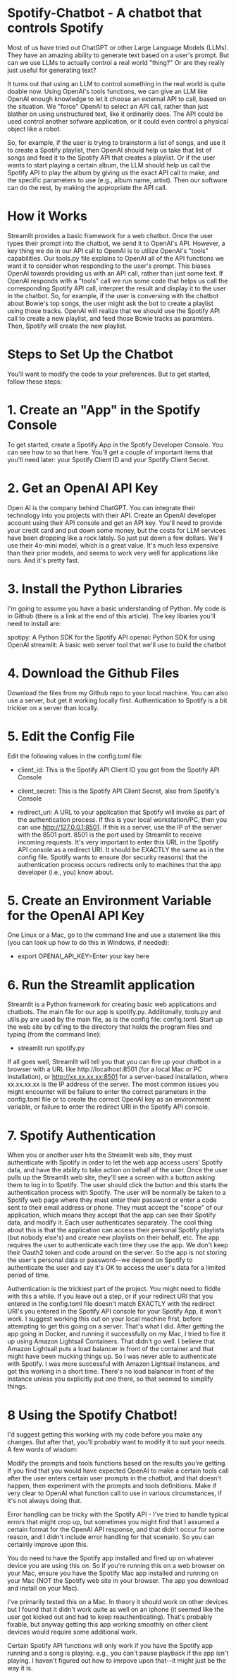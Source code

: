 # Spotify-Chatbot - A chatbot that controls Spotify
 
Most of us have tried out ChatGPT or other Large Language Models (LLMs). They have an amazing ability to generate text based on a user's prompt. But can we use LLMs to actually control a real world "thing?" Or are they really just useful for generating text?

It turns out that using an LLM to control something in the real world is quite doable now. Using OpenAI's tools functions, we can give an LLM like OpenAI enough knowledge to let it choose an external API to call, based on the situation. We "force" OpenAI to select an API call, rather than just blather on using unstructured text, like it ordinarily does. The API could be used control another sofware application, or it could even control a physical object like a robot.

So, for example, if the user is trying to brainstorm a list of songs, and use it to create a Spotify playlist, then OpenAI should help us take that list of songs and feed it to the Spotify API that creates a playlist. Or if the user wants to start playing a certain album, the LLM should help us call the Spotify API to play the album by giving us the exact API call to make, and the specific parameters to use (e.g., album name, artist). Then our software can do the rest, by making the appropriate the API call.

# How it Works

Streamlit provides a basic framework for a web chatbot. Once the user types their prompt into the chatbot, we send it to OpenAI's API. However, a key thing we do in our API call to OpenAI is to utilize OpenAI's "tools" capabilities. Our tools.py file explains to OpenAI all of the API functions we want it to consider when responding to the user's prompt. This biases OpenAI towards providing us with an API call, rather than just some text. If OpenAI responds with a "tools" call we run some code that helps us call the corresponding Spotify API call, interpret the result and display it to the user in the chatbot. So, for example, if the user is conversing with the chatbot about Bowie's top songs, the user might ask the bot to create a playlist using those tracks. OpenAI will realize that we should use the Spotify API call to create a new playlist, and feed those Bowie tracks as paramters. Then, Spotify will create the new playlist.

# Steps to Set Up the Chatbot

You'll want to modify the code to your preferences. But to get started, follow these steps:

# 1. Create an "App" in the Spotify Console
To get started, create a Spotify App in the Spotify Developer Console. You can see how to so that here. You'll get a couple of important items that you'll need later: your Spotify Client ID and your Spotify Client Secret.

# 2. Get an OpenAI API Key
Open AI is the company behind ChatGPT. You can integrate their technology into you projects with their API. Create an OpenAI developer account using their API console and get an API key. You'll need to provide your credit card and put down some money, but the costs for LLM services have been dropping like a rock lately. So just put down a few dollars. We'll use their 4o-mini model, which is a great value. It's much less expensive than their prior models, and seems to work very well for applications like ours. And it's pretty fast.

# 3. Install the Python Libraries
I'm going to assume you have a basic understanding of Python. My code is in Github (there is a link at the end of this article). The key libaries you'll need to install are:

spotipy: A Python SDK for the Spotify API
openai: Python SDK for using OpenAI
streamlit: A basic web server tool that we'll use to build the chatbot

# 4. Download the Github Files
Download the files from my Github repo to your local machine. You can also use a server, but get it working locally first. Authentication to Spotify is a bit trickier on a server than locally.

# 5. Edit the Config File
Edit the following values in the config.toml file:

- client_id: This is the Spotify API Client ID you got from the Spotify API Console

- client_secret: This is the Spotify API Client Secret, also from Spotify's Console

- redirect_uri: A URL to your application that Spotify will invoke as part of the authentication process. If this is your local workstation/PC, then you can use http://127.0.0.1:8501. If this is a server, use the IP of the server with the 8501 port. 8501 is the port used by Streamlit to receive incoming requests. It's very important to enter this URL in the Spotify API console as a redirect URI. It should be EXACTLY the same as in the config file. Spotify wants to ensure (for security reasons) that the authentication process occurs redirects only to machines that the app developer (i.e., you) know about.

# 5. Create an Environment Variable for the OpenAI API Key
One Linux or a Mac, go to the command line and use a statement like this (you can look up how to do this in Windows, if needed):

- export OPENAI_API_KEY=Enter your key here

# 6. Run the Streamlit application
Streamlit is a Python framework for creating basic web applications and chatbots. The main file for our app is spotify.py. Addiitonally, tools.py and utils.py are used by the main file, as is the config file: config.toml. Start up the web site by cd'ing to the directory that holds the program files and typing (from the command line):

- streamlit run spotify.py

If all goes well, Streamlit will tell you that you can fire up your chatbot in a browser with a URL like http://localhost:8501 (for a local Mac or PC installation), or http://xx.xx.xx.xx:8501 for a server-based installation, where xx.xx.xx.xx is the IP address of the server. The most common issues you might encounter will be failure to enter the correct parameters in the config.toml file or to create the correct OpenAI key as an environment variable, or failure to enter the redirect URI in the Spotify API console.

# 7. Spotify Authentication
When you or another user hits the Streamlit web site, they must authenticate with Spotify in order to let the web app access users' Spotify data, and have the ability to take action on behalf of the user. Once the user pulls up the Streamlit web site, they'll see a screen with a button asking them to log in to Spotify. The user should click the button and this starts the authentication process with Spotify. The user will be normally be taken to a Spotify web page where they must enter their password or enter a code sent to their email address or phone. They must accept the "scope" of our application, which means they accept that the app can see their Spotify data, and modify it. Each user authenticates separately. The cool thing about this is that the application can access their personal Spotify playlists (but nobody else's) and create new playlists on their behalf, etc. The app requires the user to authenticate each time they use the app. We don't keep their Oauth2 token and code around on the server. So the app is not storing the user's personal data or password--we depend on Spotify to authenticate the user and say it's OK to access the user's data for a limited period of time.

Authentication is the trickiest part of the project. You might need to fiddle with this a while. If you leave out a step, or if your redirect URI that you entered in the config.toml file doesn't match EXACTLY with the redirect URI's you entered in the Spotify API console for your Spotify App, it won't work. I suggest working this out on your local machine first, before attempting to get this going on a server. That's what I did. After getting the app going in Docker, and running it successfully on my Mac, I tried to fire it up using Amazon Lightsail Containers. That didn't go well. I believe that Amazon Lightsail puts a load balancer in front of the container and that might have been mucking things up. So I was never able to authenticate with Spotify. I was more successful with Amazon Lightsail Instances, and got this working in a short time. There's no load balancer in front of the instance unless you explicitly put one there, so that seemed to simplify things.

# 8 Using the Spotify Chatbot!
I'd suggest getting this working with my code before you make any changes. But after that, you'll probably want to modify it to suit your needs. A few words of wisdom:

Modify the prompts and tools functions based on the results you're getting. If you find that you would have expected OpenAI to make a certain tools call after the user enters certain user prompts in the chatbot, and that doesn't happen, then experiment with the prompts and tools definitions. Make if very clear to OpenAI what function call to use in various circumstances, if it's not always doing that.

Error handling can be tricky with the Spotify API - I've tried to handle typical errors that might crop up, but sometimes you might find that I assumed a certain format for the OpenAI API response, and that didn't occur for some reason, and I didn't include error handling for that scenario. So you can certainly improve upon this.

You do need to have the Spotify app installed and fired up on whatever device you are using this on. So if you're running this on a web browser on your Mac, ensure you have the Spotify Mac app installed and running on your Mac (NOT the Spotify web site in your browser. The app you download and install on your Mac).

I've primarily tested this on a Mac. In theory it should work on other devices but I found that it didn't work quite as well on an iphone (it seemed like the user got kicked out and had to keep reauthenticating). That's probably fixable, but anyway getting this app working smoothly on other client devices would require some additional work.

Certain Spotify API functions will only work if you have the Spotify app running and a song is playing. e.g., you can't pause playback if the app isn't playing. I haven't figured out how to imrpove upon that--it might just be the way it is. 


